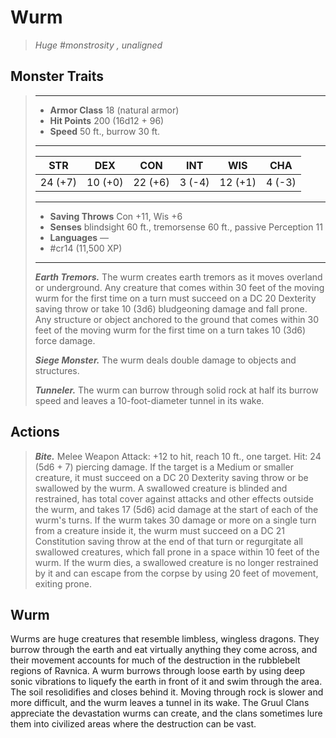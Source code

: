 # Wurm
>*Huge #monstrosity , unaligned*
## Monster Traits
>___
>- **Armor Class** 18 (natural armor)
>- **Hit Points** 200 (16d12 + 96)
>- **Speed** 50 ft., burrow 30 ft.
>___
>|STR|DEX|CON|INT|WIS|CHA|
>|:---:|:---:|:---:|:---:|:---:|:---:|
>|24 (+7)|10 (+0)|22 (+6)|3 (-4)|12 (+1)|4 (-3)|
>___
>- **Saving Throws** Con +11, Wis +6
>- **Senses** blindsight 60 ft., tremorsense 60 ft., passive Perception 11
>- **Languages** —
>- #cr14 (11,500 XP)
>___
>***Earth Tremors.*** The wurm creates earth tremors as it moves overland or underground. Any creature that comes within 30 feet of the moving wurm for the first time on a turn must succeed on a DC 20 Dexterity saving throw or take 10 (3d6) bludgeoning damage and fall prone. Any structure or object anchored to the ground that comes within 30 feet of the moving wurm for the first time on a turn takes 10 (3d6) force damage.  
>
>***Siege Monster.*** The wurm deals double damage to objects and structures.  
>
>***Tunneler.*** The wurm can burrow through solid rock at half its burrow speed and leaves a 10-foot-diameter tunnel in its wake.  
>
## Actions
>***Bite.*** Melee Weapon Attack: +12 to hit, reach 10 ft., one target. Hit: 24 (5d6 + 7) piercing damage. If the target is a Medium or smaller creature, it must succeed on a DC 20 Dexterity saving throw or be swallowed by the wurm. A swallowed creature is blinded and restrained, has total cover against attacks and other effects outside the wurm, and takes 17 (5d6) acid damage at the start of each of the wurm's turns. If the wurm takes 30 damage or more on a single turn from a creature inside it, the wurm must succeed on a DC 21 Constitution saving throw at the end of that turn or regurgitate all swallowed creatures, which fall prone in a space within 10 feet of the wurm. If the wurm dies, a swallowed creature is no longer restrained by it and can escape from the corpse by using 20 feet of movement, exiting prone.
## Wurm
Wurms are huge creatures that resemble limbless, wingless dragons. They burrow through the earth and eat virtually anything they come across, and their movement accounts for much of the destruction in the rubblebelt regions of Ravnica. A wurm burrows through loose earth by using deep sonic vibrations to liquefy the earth in front of it and swim through the area. The soil resolidifies and closes behind it. Moving through rock is slower and more difficult, and the wurm leaves a tunnel in its wake. The Gruul Clans appreciate the devastation wurms can create, and the clans sometimes lure them into civilized areas where the destruction can be vast.